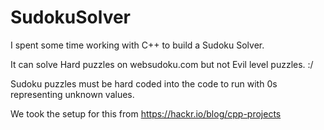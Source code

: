 # SudokuSolver
I spent some time working with C++ to build a Sudoku Solver.

It can solve Hard puzzles on websudoku.com but not Evil level puzzles. :/

Sudoku puzzles must be hard coded into the code to run with 0s representing unknown values.

We took the setup for this from https://hackr.io/blog/cpp-projects
